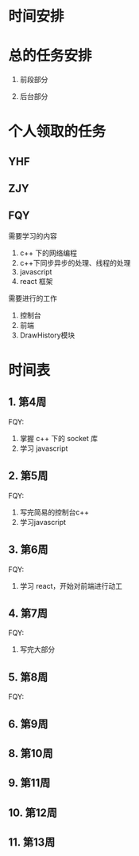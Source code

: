 # 时间安排

# 总的任务安排
1. 前段部分


2. 后台部分



# 个人领取的任务

## YHF



## ZJY



## FQY

需要学习的内容
1. c++ 下的网络编程
2. c++下同步异步的处理、线程的处理
3. javascript
4. react 框架

需要进行的工作
1. 控制台
2. 前端
3. DrawHistory模块

# 时间表

## 1. 第4周

FQY:
1. 掌握 c++ 下的 socket 库
2. 学习 javascript

## 2. 第5周

FQY:
1. 写完简易的控制台c++
1. 学习javascript

## 3. 第6周

FQY:
1. 学习 react，开始对前端进行动工


## 4. 第7周

FQY:
1. 写完大部分


## 5. 第8周

FQY:

## 6. 第9周

## 8. 第10周

## 9. 第11周

## 10. 第12周

## 11. 第13周

